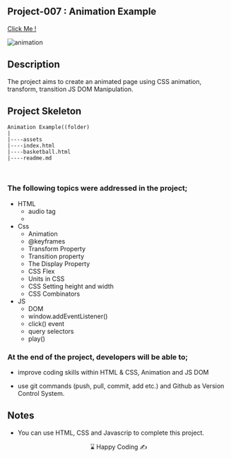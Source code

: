## Project-007 : Animation Example

[Click Me !](https://kaplanh.github.io/animation/)

![animation](https://github.com/kaplanh/text-btn-foto--animation/assets/101884444/b33676a2-ca16-4f48-a06c-a1ee8f59cfb2)



## Description

The project aims to create an animated page using CSS animation, transform, transition JS DOM Manipulation.


## Project Skeleton

```
Animation Example((folder)
|
|----assets
|----index.html
|----basketball.html
|----readme.md



```

### The following topics were addressed in the project;

-   HTML
    - audio tag
    - 
-   Css
    -   Animation
    -   @keyframes 
    -   Transform Property
    -   Transition property
    -   The Display Property
    -   CSS Flex
    -   Units in CSS
    -   CSS Setting height and width
    -   CSS Combinators
-   JS
    - DOM
    - window.addEventListener()
    - click() event
    - query selectors
    -  play()


### At the end of the project, developers will be able to;

-   improve coding skills within HTML & CSS, Animation and JS DOM

-   use git commands (push, pull, commit, add etc.) and Github as Version Control System.

## Notes

-   You can use HTML, CSS  and Javascrip to complete this project.

<center> ⌛ Happy Coding  ✍ </center>

